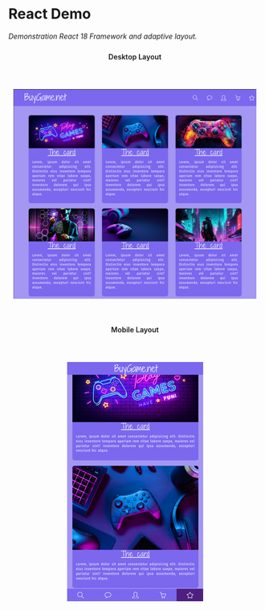 <h1> React Demo </h1>
<p style="font-style: italic;"> Demonstration React 18 Framework and adaptive layout. </p>

<section name="preview" style="display: flex; flex-direction: column; justify-content: center; gap: 30px; align-items: center;">
    <article style="text-align: center; font-weight: 600; padding: 10px;">
        <header>Desktop Layout</header>
        <img src="./media/preview_desktop.png" alt="Desktop layout preview" >
    </article>  
    <article style="text-align: center; font-weight: 600; padding: 10px;">
        <header>Mobile Layout</header>
        <img src="./media/preview_mobile.png" alt="Mobile layout preview" >
    </article>
</section>
